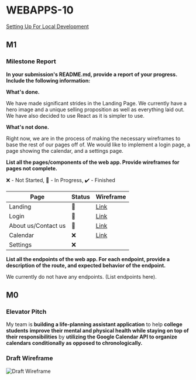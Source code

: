 # WEBAPPS-10

[Setting Up For Local Development](https://github.ncsu.edu/CSC-WebApps-F21/WEBAPPS-10/blob/94086617bc64e6c5e77728b1e364f6c1b6813442/SETUP.md)

## M1

### Milestone Report

**In your submission's README.md, provide a report of your progress. Include the following information:**

**What's done.**

We have made significant strides in the Landing Page. We currently have a hero image and a unique selling proposition as well as everything laid out. We have also decided
to use React as it is simpler to use.

**What's not done.**

Right now, we are in the process of making the necessary wireframes to base the rest of our pages off of. We would like to implement a login page, a page showing the calendar, and a settings page.

**List all the pages/components of the web app. Provide wireframes for pages not complete.**

❌ - Not Started, 🔶 - In Progress, ✔️ - Finished

Page | Status | Wireframe 
--- | --- | --- 
Landing | 🔶 | [Link](https://cdn.discordapp.com/attachments/890627955439599616/895855229852078110/unknown.png)
Login | 🔶 | [Link](https://cdn.discordapp.com/attachments/890627955439599616/896071794535063582/login_wireframe.PNG)
About us/Contact us | 🔶 | [Link](https://cdn.discordapp.com/attachments/890627955439599616/896023874725101598/unknown.png)
Calendar | ❌ | [Link](https://cdn.discordapp.com/attachments/878271460697841675/892921014080639046/unknown.png)
Settings | ❌ |

**List all the endpoints of the web app. For each endpoint, provide a description of the route, and expected behavior of the endpoint.**

We currently do not have any endpoints. (List endpoints here).

## M0

### Elevator Pitch

My team is **building a life-planning assistant application** to help **college students** **improve their mental and physical health while staying on top of their responsibilities** by **utilizing the Google Calendar API to organize calendars conditionally as opposed to chronologically.**

### Draft Wireframe

![Draft Wireframe](https://cdn.discordapp.com/attachments/878271460697841675/892921014080639046/unknown.png)


